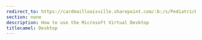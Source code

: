 ```yaml
---
redirect_to: https://cardmaillouisville.sharepoint.com/:b:/s/PediatricResearchAccesstoServices/EeZ_poqagBNHuIiUCksqBEEBRd8emw7Ub8Iju98fOpGCug?e=bWTnld
section: none
description: How to use the Microsoft Virtual Desktop
titlecamel: Desktop
---
```

